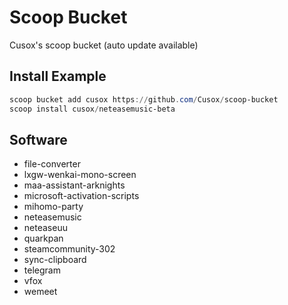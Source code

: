 # Scoop Bucket

Cusox's scoop bucket (auto update available)

## Install Example

```powershell
scoop bucket add cusox https://github.com/Cusox/scoop-bucket
scoop install cusox/neteasemusic-beta
```

## Software

- file-converter
- lxgw-wenkai-mono-screen
- maa-assistant-arknights
- microsoft-activation-scripts
- mihomo-party
- neteasemusic
- neteaseuu
- quarkpan
- steamcommunity-302
- sync-clipboard
- telegram
- vfox
- wemeet
